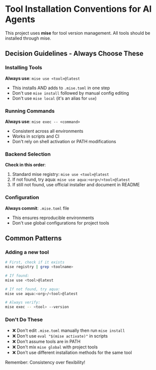 # Tool Installation Conventions for AI Agents

This project uses **mise** for tool version management. All tools should be installed through mise.

## Decision Guidelines - Always Choose These

### Installing Tools

**Always use**: `mise use <tool>@latest`

- This installs AND adds to `.mise.toml` in one step
- Don't use `mise install` followed by manual config editing
- Don't use `mise local` (it's an alias for `use`)

### Running Commands

**Always use**: `mise exec -- <command>`

- Consistent across all environments
- Works in scripts and CI
- Don't rely on shell activation or PATH modifications

### Backend Selection

**Check in this order**:

1. Standard mise registry: `mise use <tool>@latest`
2. If not found, try aqua: `mise use aqua:<org>/<tool>@latest`
3. If still not found, use official installer and document in README

### Configuration

**Always commit**: `.mise.toml` file

- This ensures reproducible environments
- Don't use global configurations for project tools

## Common Patterns

### Adding a new tool

```bash
# First, check if it exists
mise registry | grep <toolname>

# If found:
mise use <tool>@latest

# If not found, try aqua:
mise use aqua:<org>/<tool>@latest

# Always verify:
mise exec -- <tool> --version
```

### Don't Do These

- ❌ Don't edit `.mise.toml` manually then run `mise install`
- ❌ Don't use `eval "$(mise activate)"` in scripts
- ❌ Don't assume tools are in PATH
- ❌ Don't mix `mise global` with project tools
- ❌ Don't use different installation methods for the same tool

Remember: Consistency over flexibility!
